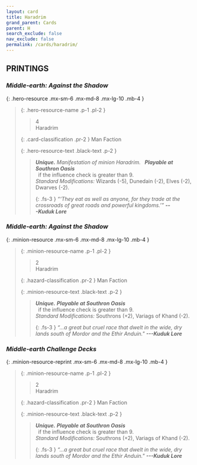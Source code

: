 ```yaml
---
layout: card
title: Haradrim
grand_parent: Cards
parent: H
search_exclude: false
nav_exclude: false
permalink: /cards/haradrim/
---
```


## PRINTINGS


### _Middle-earth: Against the Shadow_

{: .hero-resource .mx-sm-6 .mx-md-8 .mx-lg-10 .mb-4 }
> {: .hero-resource-name .p-1 .pl-2 }
> > <div class="card-mp">4</div>
> > <div class="card-name">Haradrim</div>
>
> {: .card-classification .pr-2 }
> Man Faction
>
> {: .hero-resource-text .black-text .p-2 }
> > _**Unique.**_ _Manifestation of minion Haradrim._ &ensp;***Playable at Southron Oasis*** <br>&ensp;if the influence check is greater than 9. <br>_Standard Modifications:_ Wizards (-5), Dunedain (-2), Elves (-2), Dwarves (-2). 
> > 
> > {: .fs-3 } 
> > _“‘They eat as well as anyone, for they trade at the crossroads of great roads and powerful kingdoms.’”_ ***---&#65279;Kuduk&nbsp;Lore*** 
> 

### _Middle-earth: Against the Shadow_

{: .minion-resource .mx-sm-6 .mx-md-8 .mx-lg-10 .mb-4 }
> {: .minion-resource-name .p-1 .pl-2 }
> > <div class="hazard-mp">2</div>
> > <div class="card-name">Haradrim</div>
>
> {: .hazard-classification .pr-2 }
> Man Faction
>
> {: .minion-resource-text .black-text .p-2 }
> > _**Unique.**_ ***Playable at Southron Oasis*** <br>&ensp;if the influence check is greater than 9. <br>_Standard Modifications:_ Southrons (+2), Variags of Khand (-2). 
> > 
> > {: .fs-3 } 
> > _“...a great but cruel race that dwelt in the wide, dry lands south of Mordor and the Ethir Anduin."_ ***---&#65279;Kuduk&nbsp;Lore*** 
> 

### _Middle-earth Challenge Decks_

{: .minion-resource-reprint .mx-sm-6 .mx-md-8 .mx-lg-10 .mb-4 }
> {: .minion-resource-name .p-1 .pl-2 }
> > <div class="hazard-mp">2</div>
> > <div class="card-name">Haradrim</div>
>
> {: .hazard-classification .pr-2 }
> Man Faction
>
> {: .minion-resource-text .black-text .p-2 }
> > _**Unique.**_ ***Playable at Southron Oasis*** <br>&ensp;if the influence check is greater than 9. <br>_Standard Modifications:_ Southrons (+2), Variags of Khand (-2). 
> > 
> > {: .fs-3 } 
> > _“...a great but cruel race that dwelt in the wide, dry lands south of Mordor and the Ethir Anduin."_ ***---&#65279;Kuduk&nbsp;Lore*** 
> 
